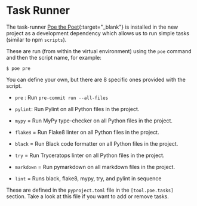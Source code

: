 # Task Runner

The task-runner [Poe the
Poet](https://github.com/nat-n/poethepoet){:target="_blank"} is installed in the
new project as a development dependency which allows us to run simple tasks
(similar to npm `scripts`).

These are run (from within the virtual environment) using the `poe` command and
then the script name, for example:

```console
$ poe pre
```

You can define your own, but there are 8 specific ones provided with the script.

- `pre` : Run `pre-commit run --all-files`
- `pylint`: Run Pylint on all Python files in the project.
- `mypy` = Run MyPy type-checker on all Python files in the project.
- `flake8` = Run Flake8 linter on all Python files in the project.
- `black` = Run Black code formatter on all Python files in the project.
- `try` = Run Tryceratops linter on all Python files in the project.
- `markdown` = Run pymarkdown on all markdown files in the project.

- `lint` = Runs black, flake8, mypy, try, and pylint in sequence

These are defined in the `pyproject.toml` file in the `[tool.poe.tasks]`
section. Take a look at this file if you want to add or remove tasks.
